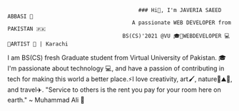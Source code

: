                                              ### Hi👋, I'm JAVERIA SAEED ABBASI 👩
                                           A passionate WEB DEVELOPER from PAKISTAN 🇵🇰
                                        BS(CS)'2021 @VU 🎓🔸WEBDEVELOPER 💻 🔸ARTIST 🎨 | Karachi 

I am BS(CS) fresh Graduate student from Virtual University of Pakistan. 🎓 I'm passionate about technology 💻, and have a passion of contributing in tech for making this world a better place.⚡I love creativity, art🖌️, nature🍃⛰️🌇, and travel✈️. 
                                             "Service to others is the rent you pay for your room here on earth." ~ Muhammad Ali 🥊
<!-- 
"It is a real service to humanity and the world to be a good programmer, particularly if you design great products. You make is easier for everybody, everybody has less headaches." ~ Frederick Lenz
- 🔭 I’m currently working on ...
- 🌱 I’m currently learning ...
- 👯 I’m looking to collaborate on ...
- 🤔 I’m looking for help with ...
- 💬 Ask me about ...
- 📫 How to reach me: ...
- 😄 Pronouns: ...
- ⚡ Fun fact: ...
 -->
